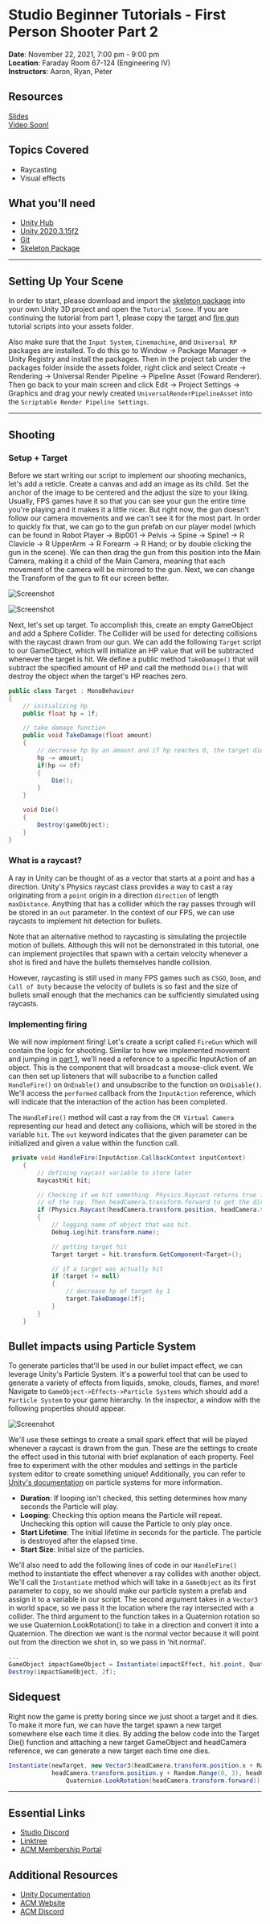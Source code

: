 # Studio Beginner Tutorials - First Person Shooter Part 2
**Date**: November 22, 2021, 7:00 pm - 9:00 pm<br>
**Location**: Faraday Room 67-124 (Engineering IV)<br>
**Instructors**: Aaron, Ryan, Peter
 
## Resources
[Slides](https://tinyurl.com/fps-pt2-slides)<br>
[Video Soon!](Soon)
 
## Topics Covered
* Raycasting 
* Visual effects
 
## What you'll need
* [Unity Hub](https://unity.com/download)
* [Unity 2020.3.15f2](https://unity3d.com/unity/qa/lts-releases)
* [Git](https://git-scm.com/downloads)
* [Skeleton Package](https://drive.google.com/file/d/1iBEHVB0h4kvV9vrjSQu67mH5sxpSFgXY/view?usp=sharing)

---

## Setting Up Your Scene
In order to start, please download and import the [skeleton package](https://drive.google.com/file/d/1wDDwZ2g7ZNl5fqpcHdeksNHW4EdDIecW/view?usp=sharing) into your own Unity 3D project and open the `Tutorial_Scene`. If you are continuing the tutorial from part 1, please copy the [target](https://github.com/uclaacm/studio-beginner-tutorials-f21/blob/main/First%20Person%20Shooter%20Part%20II/Assets/Scripts/Target_Tutorial.cs) and [fire gun](https://github.com/uclaacm/studio-beginner-tutorials-f21/blob/main/First%20Person%20Shooter%20Part%20II/Assets/Scripts/FireGun_Tutorial.cs) tutorial scripts into your assets folder.

Also make sure that the `Input System`, `Cinemachine`, and `Universal RP` packages are installed. To do this go to Window -> Package Manager -> Unity Registry and install the packages. Then in the project tab under the packages folder inside the assets folder, right click and select Create -> Rendering -> Universal Render Pipeline -> Pipeline Asset (Foward Renderer). Then go back to your main screen and click Edit -> Project Settings -> Graphics and drag your newly created `UniversalRenderPipelineAsset` into the `Scriptable Render Pipeline Settings`.

---

## Shooting
### Setup + Target
Before we start writing our script to implement our shooting mechanics, let's add a reticle. Create a canvas and add an image as its child. Set the anchor of the image to be centered and the adjust the size to your liking. Usually, FPS games have it so that you can see your gun the entire time you're playing and it makes it a little nicer. But right now, the gun doesn't follow our camera movements and we can't see it for the most part. In order to quickly fix that, we can go to the gun prefab on our player model (which can be found in Robot Player -> Bip001 -> Pelvis -> Spine -> Spine1 -> R Clavicle -> R UpperArm -> R Forearm -> R Hand; or by double clicking the gun in the scene). We can then drag the gun from this position into the Main Camera, making it a child of the Main Camera, meaning that each movement of the camera will be mirrored to the gun. Next, we can change the Transform of the gun to fit our screen better.

![Screenshot](Screenshots/ar_location_&_transform.png)<br>

![Screenshot](Screenshots/gun_&_reticle.png)<br>

Next, let's set up target. To accomplish this, create an empty GameObject and add a Sphere Collider. The Collider will be used for detecting collisions with the raycast drawn from our gun. We can add the following `Target` script to our GameObject, which will initialize an HP value that will be subtracted whenever the target is hit. We define a public method `TakeDamage()` that will subtract the specified amount of HP and call the methodd `Die()` that will destroy the object when the target's HP reaches zero.

```csharp
public class Target : MonoBehaviour
{
    // initializing hp
    public float hp = 1f;

    // take damage function
    public void TakeDamage(float amount)
    {
        // decrease hp by an amount and if hp reaches 0, the target dies.
        hp -= amount;
        if(hp <= 0f)
        {
            Die();
        }
    }

    void Die()
    {
        Destroy(gameObject);
    }
}
```

### What is a raycast?
A ray in Unity can be thought of as a vector that starts at a point and has a direction. Unity's Physics raycast class provides a way to cast a ray originating from a `point` origin in a direction `direction` of length `maxDistance`. Anything that has a collider which the ray passes through will be stored in an `out` parameter. In the context of our FPS, we can use raycasts to implement hit detection for bullets. 

Note that an alternative method to raycasting is simulating the projectile motion of bullets. Although this will not be demonstrated in this tutorial, one can implement projectiles that spawn with a certain velocity whenever a shot is fired and have the bullets themselves handle collision.

However, raycasting is still used in many FPS games such as `CSGO`, `Doom`, and `Call of Duty` because the velocity of bullets is so fast and the size of bullets small enough that the mechanics can be sufficiently simulated using raycasts.

### Implementing firing
We will now implement firing! Let's create a script called `FireGun` which will contain the logic for shooting. Similar to how we implemented movement and jumping in [part 1](https://github.com/uclaacm/studio-beginner-tutorials-f21/tree/3d-fps-part-ii/First%20Person%20Shooter%20Part%20I#character-movement-script), we'll need a reference to a specific InputAction of an object. This is the component that will broadcast a mouse-click event. We can then set up listeners that will subscribe to a function called `HandleFire()` on `OnEnable()` and unsubscribe to the function on `OnDisable()`. We'll access the `performed` callback from the `InputAction` reference, which will indicate that the interaction of the action has been completed.

The `HandleFire()` method will cast a ray from the `CM Virtual Camera` representing our head and detect any collisions, which will be stored in the variable `hit`. The `out` keyword indicates that the given parameter can be initialized and given a value within the function call.
```csharp
 private void HandleFire(InputAction.CallbackContext inputContext)
    {
        // defining raycast variable to store later
        RaycastHit hit;

        // Checking if we hit something. Physics.Raycast returns true if something is hit. We pass in headCamera.transform.position to get the starting position
        // of the ray. Then headCamera.transform.forward to get the direction of the ray. Then we store the object we hit into our 'hit' variable.
        if (Physics.Raycast(headCamera.transform.position, headCamera.transform.forward, out hit))
        {
            // logging name of object that was hit.
            Debug.Log(hit.transform.name);

            // getting target hit
            Target target = hit.transform.GetComponent<Target>();

            // if a target was actually hit
            if (target != null)
            {
                // decrease hp of target by 1
                target.TakeDamage(1f);
            }
        }
    }
```

## Bullet impacts using Particle System
To generate particles that'll be used in our bullet impact effect, we can leverage Unity's Particle System. It's a powerful tool that can be used to generate a variety of effects from liquids, smoke, clouds, flames, and more! Navigate to `GameObject->Effects->Particle Systems` which should add a `Particle System` to your game hierarchy. In the inspector, a window with the following properties should appear.

![Screenshot](Screenshots/particle_system.PNG)<br>

We'll use these settings to create a small spark effect that will be played whenever a raycast is drawn from the gun. These are the settings to create the effect used in this tutorial with brief explanation of each property. Feel free to experiment with the other modules and settings in the particle system editor to create something unique! Additionally, you can refer to [Unity's documentation](https://docs.unity3d.com/ScriptReference/ParticleSystem.html) on particle systems for more information.

- **Duration**: If looping isn't checked, this setting determines how many seconds the Particle will play.
- **Looping**: Checking this option means the Particle will repeat. Unchecking this option will cause the Particle to only play once.
- **Start Lifetime**: The initial lifetime in seconds for the particle. The particle is destroyed after the elapsed time.
- **Start Size**: Initial size of the particles. <br>

We'll also need to add the following lines of code in our `HandleFire()` method to instantiate the effect whenever a ray collides with another object. We'll call the `Instantiate` method which will take in a `GameObject` as its first parameter to copy, so we should make our particle system a prefab and assign it to a variable in our script. The second argument takes in a `Vector3` in world space, so we pass it the location where the ray intersected with a collider. The third argument to the function takes in a Quaternion rotation so we use Quaternion.LookRotation() to take in a direction and convert it into a Quaternion. The direction we want is the normal vector because it will point out from the direction we shot in, so we pass in 'hit.normal'.

```csharp
...
GameObject impactGameObject = Instantiate(impactEffect, hit.point, Quaternion.LookRotation(hit.normal));
Destroy(impactGameObject, 2f);
```

## Sidequest
Right now the game is pretty boring since we just shoot a target and it dies. To make it more fun, we can have the target spawn a new target somewhere else each time it dies. By adding the below code into the Target Die() function and attaching a new target GameObject and headCamera reference, we can generate a new target each time one dies.

```csharp
Instantiate(newTarget, new Vector3(headCamera.transform.position.x + Random.Range(5, 15),
            headCamera.transform.position.y + Random.Range(0, 3), headCamera.transform.position.z + Random.Range(5, 15)),
                Quaternion.LookRotation(headCamera.transform.forward));
```

---
## Essential Links
- [Studio Discord](https://discord.com/invite/bBk2Mcw)
- [Linktree](https://linktr.ee/acmstudio)
- [ACM Membership Portal](https://members.uclaacm.com/)
## Additional Resources
- [Unity Documentation](https://docs.unity3d.com/Manual/index.html)
- [ACM Website](https://www.uclaacm.com/)
- [ACM Discord](https://discord.com/invite/eWmzKsY)
 
